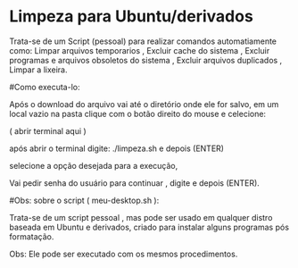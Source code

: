 # Limpeza para Ubuntu/derivados

Trata-se de um Script (pessoal) para realizar comandos automatiamente como:
Limpar arquivos temporarios ,
Excluir cache do sistema ,
Excluir programas e arquivos obsoletos do sistema ,
Excluir arquivos duplicados ,
Limpar a lixeira.

#Como executa-lo:

Após o download do arquivo vai até o diretório onde ele for salvo,
em um local vazio na pasta clique com o botão direito do mouse e celecione:

 ( abrir terminal aqui )

após abrir o terminal digite: ./limpeza.sh  e depois (ENTER)
 
selecione a opção desejada para a execução,

Vai pedir senha do usuário para continuar , digite e depois (ENTER).

#Obs: sobre o script ( meu-desktop.sh ):

Trata-se de um script pessoal , mas pode ser usado em qualquer distro baseada em Ubuntu e derivados,
criado para instalar alguns programas pós formatação.

Obs: Ele pode ser executado com os mesmos procedimentos.

